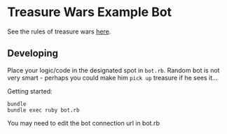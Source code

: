 # Treasure Wars Example Bot

See the rules of treasure wars [here](http://github.com/mtcmorris/treasurewars).

## Developing

Place your logic/code in the designated spot in `bot.rb`. Random bot is not very smart - perhaps you could make him `pick up` treasure if he sees it...

Getting started:

    bundle
    bundle exec ruby bot.rb

You may need to edit the bot connection url in bot.rb